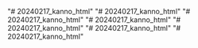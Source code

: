 "# 20240217_kanno_html" 
"# 20240217_kanno_html" 
"# 20240217_kanno_html" 
"# 20240217_kanno_html" 
"# 20240217_kanno_html" 
"# 20240217_kanno_html" 
"# 20240217_kanno_html" 
